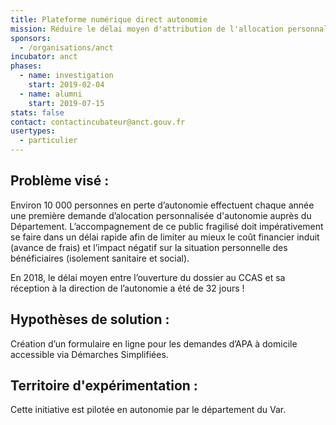 ```yaml
---
title: Plateforme numérique direct autonomie
mission: Réduire le délai moyen d'attribution de l'allocation personnalisée d'autonomie
sponsors:
  - /organisations/anct
incubator: anct
phases:
  - name: investigation
    start: 2019-02-04
  - name: alumni
    start: 2019-07-15
stats: false
contact: contactincubateur@anct.gouv.fr
usertypes:
  - particulier
---
```

## Problème visé :
Environ 10 000 personnes en perte d’autonomie effectuent chaque année une première demande d’alocation personnalisée d'autonomie auprès du Département.
L’accompagnement de ce public fragilisé doit impérativement se faire dans un délai rapide afin de limiter au mieux le coût financier induit (avance de frais) et l’impact négatif sur la situation personnelle des bénéficiaires (isolement sanitaire et social).

En 2018, le délai moyen entre l’ouverture du dossier au CCAS et sa réception à la direction de l’autonomie a été de 32 jours !

## Hypothèses de solution : 
Création d’un formulaire en ligne pour les demandes d’APA à domicile accessible via Démarches Simplifiées.

## Territoire d'expérimentation : 
Cette initiative est pilotée en autonomie par le département du Var.
